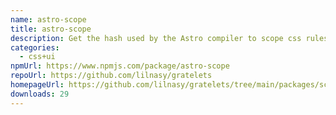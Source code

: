 ```yaml
---
name: astro-scope
title: astro-scope
description: Get the hash used by the Astro compiler to scope css rules.
categories:
  - css+ui
npmUrl: https://www.npmjs.com/package/astro-scope
repoUrl: https://github.com/lilnasy/gratelets
homepageUrl: https://github.com/lilnasy/gratelets/tree/main/packages/scope
downloads: 29
---
```


